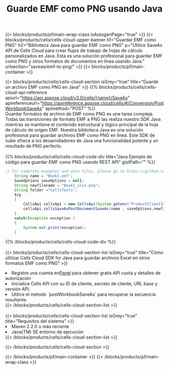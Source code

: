 ﻿---
title:  Guarde EMF como PNG usando Java
description:  Utilizando Aspose.Cells Cloud SDK for Java para guardar el archivo de formato EMF como archivo de formato PNG.
---
{{< blocks/products/pf/main-wrap-class isAutogenPage="true" >}}
{{< blocks/products/cells/cells-cloud-upper-banner h1="Guardar EMF como PNG" h2="Biblioteca Java para guardar EMF como PNG" p="Utilice SaveAs API de Cells Cloud para crear flujos de trabajo de hojas de cálculo personalizados en Java. Esta es una solución profesional para guardar EMF como PNG y otros formatos de documentos en línea usando Java." urlsection="saveas/emf-to-png/" >}}
{{< blocks/products/pf/main-container >}}

{{< blocks/products/cells/cells-cloud-section isGrey="true" title="Guarde un archivo EMF como PNG en Java" >}}
{{% blocks/products/cells/cells-cloud-api-reference apiurl="https://api.aspose.cloud/v3.0/cells/{name}/SaveAs" apireferenceurl="https://apireference.aspose.cloud/cells/#/Conversion/PostWorkbookSaveAs" apimethod="POST" %}}
<br/>
Guardar formatos de archivo de EMF como PNG es una tarea compleja. Todas las transiciones de formato EMF a PNG las realiza nuestro SDK Java mientras se mantiene el contenido estructural y lógico principal de la hoja de cálculo de origen EMF. Nuestra biblioteca Java es una solución profesional para guardar archivos EMF como PNG en línea. Este SDK de nube ofrece a los desarrolladores de Java una funcionalidad potente y un resultado de PNG perfecto.
<br/>
<br/>
{{% blocks/products/cells/cells-cloud-code-div title="Java Ejemplo de código para guardar EMF como PNG usando REST API" gistPath="" %}}
  
```java
// For complete examples and data files, please go to https://github.com/aspose-cells-cloud/aspose-cells-cloud-java/
    String name = "Book1.emf";
    SaveOptions saveOptions = null;
    String newfilename = "Book1_xlsx.png";
    String folder ="CellsTests";
    try 
    {
        CellsApi cellsApi = new CellsApi(System.getenv("ProductClientId"), System.getenv("ProductClientSecret"));
        cellsApi.cellsSaveAsPostDocumentSaveAs(name , saveOptions,newfilename,false,false,folder,null,null,null,true);                       
    }
    catch(Exception exception )
    {
        System.out.print(exception);
    }
```
  
{{% /blocks/products/cells/cells-cloud-code-div %}}
<br/>
<br/>
{{< blocks/products/cells/cells-cloud-section-list isGrey="true" title="Cómo utilizar Cells Cloud SDK for Java para guardar archivos Excel en otros formatos EMF como PNG" >}}
<li> Registre una cuenta en<a href="https://dashboard.aspose.cloud/">Panel</a> para obtener gratis API cuota y detalles de autorización</li>
<li>Inicialice Cells API con su ID de cliente, secreto de cliente, URL base y versión API.</li>
<li>Utilice el método `postWorkbookSaveAs` para recuperar la secuencia resultante.</li>
{{< /blocks/products/cells/cells-cloud-section-list >}}
<br/>
<br/>
{{< blocks/products/cells/cells-cloud-section-list isGrey="true" title="Requisitos del sistema" >}}
<li>Maven 2.2.0 o más reciente</li>
<li>Java(TM) SE entorno de ejecución</li>
{{< /blocks/products/cells/cells-cloud-section-list >}}

{{< /blocks/products/cells/cells-cloud-section >}}

{{< /blocks/products/pf/main-container >}}
{{< /blocks/products/pf/main-wrap-class >}}
